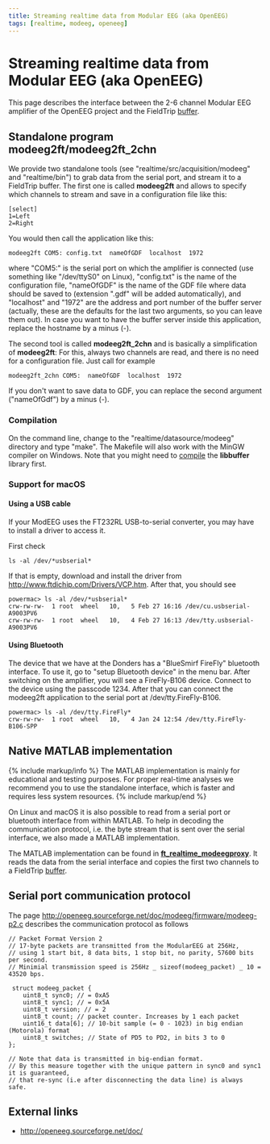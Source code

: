 ```yaml
---
title: Streaming realtime data from Modular EEG (aka OpenEEG)
tags: [realtime, modeeg, openeeg]
---
```


# Streaming realtime data from Modular EEG (aka OpenEEG)

This page describes the interface between the 2-6 channel Modular EEG amplifier of the OpenEEG project and the FieldTrip [buffer](/development/realtime/buffer).

## Standalone program modeeg2ft/modeeg2ft_2chn

We provide two standalone tools (see "realtime/src/acquisition/modeeg" and "realtime/bin") to grab data from the serial port, and stream it to a FieldTrip buffer. The first one is called **modeeg2ft** and allows to specify which channels to stream and save in a configuration file like this:

    [select]
    1=Left
    2=Right

You would then call the application like this:

    modeeg2ft COM5: config.txt  nameOfGDF  localhost  1972

where "COM5:" is the serial port on which the amplifier is connected (use something like "/dev/ttyS0" on Linux), "config.txt" is the name of the configuration file, "nameOfGDF" is the name of the GDF file where data should be saved to (extension ".gdf" will be added automatically), and "localhost" and "1972" are the address and port number of the buffer server (actually, these are the defaults for the last two arguments, so you can leave them out). In case you want to have the buffer server
inside this application, replace the hostname by a minus (-).

The second tool is called **modeeg2ft_2chn** and is basically a simplification of **modeeg2ft**: For this, always two channels are read, and there is no need for a configuration file. Just call for example

    modeeg2ft_2chn COM5:  nameOfGDF  localhost  1972

If you don't want to save data to GDF, you can replace the second argument ("nameOfGdf") by a minus (-).

### Compilation

On the command line, change to the "realtime/datasource/modeeg" directory and type "make". The Makefile will also work with the MinGW compiler on
Windows. Note that you might need to [compile](/development/realtime/buffer) the **libbuffer** library first.

### Support for macOS

#### Using a USB cable

If your ModEEG uses the FT232RL USB-to-serial converter, you may have to install a driver to access it.

First check

    ls -al /dev/*usbserial*

If that is empty, download and install the driver from <http://www.ftdichip.com/Drivers/VCP.htm>. After that, you should see

    powermac> ls -al /dev/*usbserial*
    crw-rw-rw-  1 root  wheel   10,   5 Feb 27 16:16 /dev/cu.usbserial-A9003PV6
    crw-rw-rw-  1 root  wheel   10,   4 Feb 27 16:13 /dev/tty.usbserial-A9003PV6

#### Using Bluetooth

The device that we have at the Donders has a "BlueSmirf FireFly" bluetooth interface. To use it, go to "setup Bluetooth device" in the menu bar. After switching on the amplifier, you will see a FireFly-B106 device. Connect to the device using the passcode 1234. After that you can connect the modeeg2ft application to the serial port at /dev/tty.FireFly-B106.

    powermac> ls -al /dev/tty.FireFly*
    crw-rw-rw-  1 root  wheel   10,   4 Jan 24 12:54 /dev/tty.FireFly-B106-SPP

## Native MATLAB implementation

{% include markup/info %}
The MATLAB implementation is mainly for educational and testing purposes. For proper real-time analyses we recommend you to use the standalone interface, which is faster and requires less system resources.
{% include markup/end %}

On Linux and macOS it is also possible to read from a serial port or bluetooth interface from within MATLAB. To help in decoding the communication protocol, i.e. the byte stream that is sent over the serial interface, we also made a MATLAB implementation.

The MATLAB implementation can be found in **[ft_realtime_modeegproxy](/reference/realtime/example/ft_realtime_modeegproxy)**. It reads the data from the serial interface and copies the first two channels to a FieldTrip [buffer](/development/realtime/buffer).

## Serial port communication protocol

The page <http://openeeg.sourceforge.net/doc/modeeg/firmware/modeeg-p2.c> describes the communication protocol as follows

    // Packet Format Version 2
    // 17-byte packets are transmitted from the ModularEEG at 256Hz,
    // using 1 start bit, 8 data bits, 1 stop bit, no parity, 57600 bits per second.
    // Minimial transmission speed is 256Hz _ sizeof(modeeg_packet) _ 10 = 43520 bps.

     struct modeeg_packet {
        uint8_t sync0; // = 0xA5
        uint8_t sync1; // = 0x5A
        uint8_t version; // = 2
        uint8_t count; // packet counter. Increases by 1 each packet
        uint16_t data[6]; // 10-bit sample (= 0 - 1023) in big endian (Motorola) format
        uint8_t switches; // State of PD5 to PD2, in bits 3 to 0
    };

    // Note that data is transmitted in big-endian format.
    // By this measure together with the unique pattern in sync0 and sync1 it is guaranteed,
    // that re-sync (i.e after disconnecting the data line) is always safe.

## External links

- <http://openeeg.sourceforge.net/doc/>

